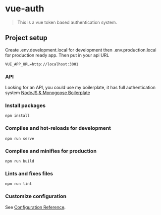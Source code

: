 # vue-auth

> This is a vue token based authentication system.

## Project setup

Create .env.development.local for development then .env.production.local for production ready app.
Then put in your api URL

```
VUE_APP_URL=http://localhost:3001
```

### API

Looking for an API, you could use my boilerplate, it has full authentication system [NodeJS & Monogoose Boilerplate](https://github.com/techreagan/NodeJS-and-ExpressJS-with-MongoDB-Boilerplate)

### Install packages

```
npm install
```

### Compiles and hot-reloads for development

```
npm run serve
```

### Compiles and minifies for production

```
npm run build
```

### Lints and fixes files

```
npm run lint
```

### Customize configuration

See [Configuration Reference](https://cli.vuejs.org/config/).
